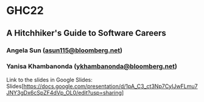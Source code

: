 # GHC22
## A Hitchhiker's Guide to Software Careers
### Angela Sun (asun115@bloomberg.net)
### Yanisa Khambanonda (ykhambanonda@bloomberg.net)

Link to the slides in Google Slides: 
Slides[https://docs.google.com/presentation/d/1pA_C3_ct3Np7CyIJwFLmu7JNY3gDx6cSpZF4dVp_OL0/edit?usp=sharing]
